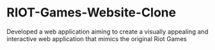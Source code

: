 # RIOT-Games-Website-Clone
Developed a web application aiming to create a visually appealing and interactive web application that mimics the original Riot Games 
